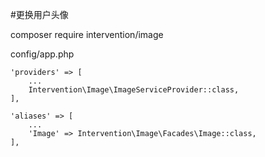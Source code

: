 #更换用户头像

composer require intervention/image

config/app.php
```
'providers' => [
	...
    Intervention\Image\ImageServiceProvider::class,
],

'aliases' => [
	...
    'Image' => Intervention\Image\Facades\Image::class,
],
```